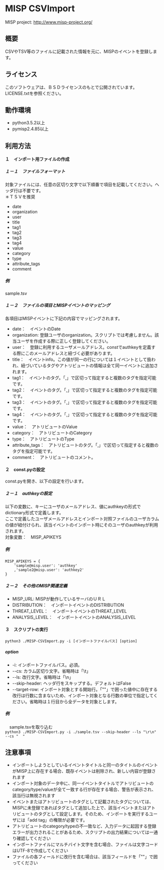 ﻿# MISP CSVImport

MISP project: <http://www.misp-project.org/>

## 概要

CSVやTSV等のファイルに記載された情報を元に、MISPのイベントを登録します。  

## ライセンス

このソフトウェアは、ＢＳＤライセンスのもとで公開されています。LICENSE.txtを参照ください。

## 動作環境

* python3.5.2以上  
* pymisp2.4.85以上  

## 利用方法

#### １　インポート用ファイルの作成

##### １－１　ファイルフォーマット

対象ファイルには、任意の区切り文字で以下順番で項目を記載してください。ヘッダ行は不要です。  
＊ＴＳＶを推奨  

* date  
* organization  
* user  
* title  
* tag1  
* tag2  
* tag3  
* tag4  
* value  
* category  
* type  
* attribute_tags  
* comment  

##### 例

sample.tsv

##### １－２　ファイルの項目とMISPイベントのマッピング

各項目はMISPイベントに下記の内容でマッピングされます。  

* date：　イベントのDate  
* organization: 登録ユーザのorganization。スクリプトでは考慮しません。該当ユーザを作成する際に正しく登録してください。  
* user：　登録に利用するユーザメールアドレス。constでauthkeyを定義する際にこのメールアドレスと紐づく必要があります。  
* title：　イベントinfo。この値が同一の行については１イベントとして扱われ、紐づいているタグやアトリビュートの情報は全て同一イベントに追加されます。  
* tag1：　イベントのタグ。「,」で区切って指定すると複数のタグを指定可能です。  
* tag2：　イベントのタグ。「,」で区切って指定すると複数のタグを指定可能です。  
* tag3：　イベントのタグ。「,」で区切って指定すると複数のタグを指定可能です。  
* tag4：　イベントのタグ。「,」で区切って指定すると複数のタグを指定可能です。  
* value：　アトリビュートのValue  
* category：　アトリビュートのCategory  
* type：　アトリビュートのType  
* attribute_tags：　アトリビュートのタグ。「,」で区切って指定すると複数のタグを指定可能です。  
* comment：　アトリビュートのコメント。  

#### ２　const.pyの設定

const.pyを開き、以下の設定を行います。  

##### ２－１　authkeyの設定

以下の変数に、キーにユーザのメールアドレス、値にauthkeyの形式でdictionary形式で定義します。  
ここで定義したユーザメールアドレスとインポート対照ファイルのユーザカラムの値が紐付けられ、該当イベントのインポート時にそのユーザのauthkeyが利用されます。  
対象変数：　MISP_APIKEYS  

##### 例

    MISP_APIKEYS = {
    	'sample@misp.user': 'authkey'
    	,'sample2@misp.user': 'authkey2'
    }

##### ２－２　その他のMISP関連定義

* MISP_URL: MISPが動作しているサーバのＵＲＬ  
* DISTRIBUTION：　インポートイベントのDISTRIBUTION  
* THREAT_LEVEL：　インポートイベントのTHREAT_LEVEL  
* ANALYSIS_LEVEL：　インポートイベントのANALYSIS_LEVEL  

#### ３　スクリプトの実行

` python3 ./MISP-CSVImport.py -i [インポートファイルパス] [option] `

##### option
* -i: インポートファイルパス。必須。  
* --cs: カラム区切り文字。省略時は「\t」  
* --ls: 改行文字。省略時は「\n」  
* --skip-header: ヘッダ行をスキップする。デフォルトはFalse  
* --target-row: インポート対象とする開始行。「""」で囲った値中に存在する改行は行数に含まないため、インポート対象となる行数の単位で指定してください。省略時は１行目から全データを対象とします。  

##### 例

　sample.tsvを取り込む  
` python3 ./MISP-CSVImport.py -i ./sample.tsv --skip-header --ls "\r\n" --cs "	" `

## 注意事項

* インポートしようとしているイベントタイトルと同一のタイトルのイベントがMISP上に存在する場合、既存イベントは削除され、新しい内容が登録されます  
* インポート対象のデータ中に、同一イベントタイトルでアトリビュートのcategory/type/valueが全て一致する行が存在する場合、警告が表示され、該当行は無視されます  
* イベントまたはアトリビュートのタグとして記載されたタグについては、MISPに未登録であればタグとして追加した上で、該当イベントまたはアトリビュートのタグとして設定します。そのため、インポートを実行するユーザには「add tag」の権限が必要です。  
* アトリビュートのcategory/typeの不一致など、入力データに起因する登録エラーが出力されることがあるため、スクリプトの出力結果については一通り確認してください  
* インポートファイルにマルチバイト文字を含む場合、ファイルは文字コードはUTF-8で作成してください  
* ファイルの各フィールドに改行を含む場合は、該当フィールドを「""」で囲ってください  
